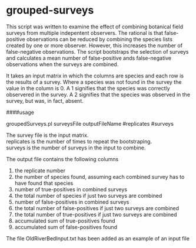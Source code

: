 # grouped-surveys

This script was written to examine the effect of combining botanical field surveys from multiple indepentent observers.
The rational is that false-positive observations can be reduced by combining the species lists created by one or more observer. However, this increases the number of false-negative observations. The script bootstraps the selection of surveys and calculates a mean number of false-positive ands false-negative observations when the surveys are combined.

It takes an input matrix in which the columns are species and each row is the results of a survey. Where a species was not found in the survey the value in the column is 0. A 1 signifies that the species was correctly observered in the survey. A 2 signifies that the species was observed in the survey, but was, in fact, absent.

####usage

groupedSurveys.pl surveysFile outputFileName #replicates #surveys

The survey file is the input matrix.  
replicates is the number of times to repeat the bootstraping.  
surveys is the number of surveys in the input to combine.  

The output file contains the following columns
  1. the replicate number  
  2. the number of species found, assuming each combined survey has to have found that species  
  3. number of true-positives in combined surveys  
  4. the total number of species if just two surveys are combined
  5. number of false-positives in combined surveys
  6. the total number of false-positives if just two surveys are combined
  7. the total number of true-positives if just two surveys are combined
  8. accumulated sum of true-positives found
  9. accumulated sum of false-positives found

The file OldRiverBedInput.txt has been added as an example of an input file
